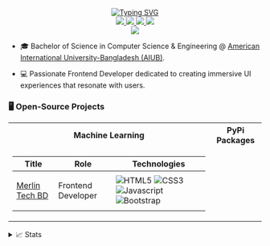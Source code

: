 <p align="center">
<a href="https://github.com/emonsingha209">
    <img src="https://readme-typing-svg.demolab.com?font=Georgia&size=18&duration=2000&pause=100&multiline=true&width=500&height=80&lines=Emon+Singha;Frontend Developer+%7C+PhD+Student+%7C+Software+Engineer;AI+%7C+Computer+Vision+%7C+Bots" alt="Typing SVG" />
</a>
<br/>

<a href="https://emonsingha.vercel.app">
    <img src="https://img.shields.io/badge/Website-emonsingha.vercel.app-red?style=flat-square">
</a>  
<a href="https://emonsingha.vercel.app/resume">
    <img src="https://img.shields.io/badge/PDF-CV-red?style=flat-square&logo=adobe">
</a>  
<a href="https://www.linkedin.com/in/emon-singha209/">
    <img src="https://img.shields.io/badge/-Linkedin-blue?style=flat-square&logo=linkedin">
</a>
<a href="mailto:emonsingha209@gmail.com">
    <img src="https://img.shields.io/badge/-Email-red?style=flat-square&logo=gmail&logoColor=white">
</a>

<br/> 

<a href="https://github.com/emonsingha209">
    <img src="https://github-stats-alpha.vercel.app/api?username=emonsingha209&cc=22272e&tc=37BCF6&ic=fff&bc=0000">
</a>

</p>

* 🎓 Bachelor of Science in Computer Science & Engineering @ [American International University-Bangladesh (AIUB)](https://www.aiub.edu/).

* 💻  Passionate Frontend Developer dedicated to creating immersive UI experiences that resonate with users. 

### 🖥️ Open-Source Projects
<table>
<tr><th>Machine Learning </th><th>PyPi Packages</th></tr>
<tr><td>

|Title | Role | Technologies|
|--|--|--|
| [Merlin Tech BD](https://www.merlintechbd.com/) | <p>Frontend Developer</p> | ![HTML5](https://img.shields.io/badge/HTML5-black?style=flat-square&logo=html5) ![CSS3](https://img.shields.io/badge/CSS3-black?style=flat-square&logo=css3) ![Javascript](https://img.shields.io/badge/Javascript-black?style=flat-square&logo=javascript) ![Bootstrap](https://img.shields.io/badge/Bootstrap-black?style=flat-square&logo=bootstrap)

</td></tr> </table>

<details>
<summary>📈 Stats</summary>
<br>
My Github Stats

![](http://github-profile-summary-cards.vercel.app/api/cards/profile-details?username=emonsingha209&theme=dracula) 

![](http://github-profile-summary-cards.vercel.app/api/cards/repos-per-language?username=emonsingha209&theme=dracula) 
![](http://github-profile-summary-cards.vercel.app/api/cards/most-commit-language?username=emonsingha209&theme=dracula)


<br>
Currently Coding & Listening to:

[![spotify-github-profile](https://spotify-github-profile.vercel.app/api/view?uid=31gzuyg6pmldhpme7zik3oi6y4sa&cover_image=true&theme=novatorem&show_offline=true&bar_color=53b14f&bar_color_cover=false)](https://open.spotify.com/user/11159336621)

</details>
